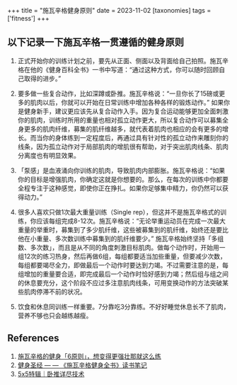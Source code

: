 +++
title = "施瓦辛格健身原则"
date = 2023-11-02
[taxonomies]
tags = ['fitness']
+++

## 以下记录一下施瓦辛格一贯遵循的健身原则

1. 正式开始你的训练计划之前，要先从正面、侧面以及背面给自己拍照。施瓦辛格在他的《健身百科全书》一书中写道：“通过这种方式，你可以随时回顾自己取得的进步。”

2. 要多做一些复合动作，比如深蹲或卧推。施瓦辛格说：“一旦你长了15磅或更多的肌肉以后，你就可以开始在日常训练中增加各种各样的锻炼动作。” 如果你是健身新手，建议更应该先从复合动作入手。因为复合运动能够更加全面刺激你的肌肉，训练时所用的重量也相对孤立动作更大，所以复合动作可以募集全身更多的肌肉纤维，募集的肌纤维越多，就代表着肌肉也相应的会有更多的增长。而当你的身体练到一定程度后，再通过具有针对性的孤立动作来雕刻你的线条，因为孤立动作对于局部肌肉的增肌很有帮助，对于突出肌肉线条、肌肉分离度也有明显效果。

3. 「泵感」是血液涌向你训练的肌肉，导致肌肉内部膨胀。施瓦辛格说：“如果你的目标是增强肌肉，你确定这就是你想要的。那么，在每次的训练中你都要全程专注于这种感觉，即使你正在挣扎。如果你足够集中精力，你仍然可以获得动力。”

4. 很多人喜欢只做1次最大重量训练（Single rep），但这并不是施瓦辛格式的训练，你应该每组完成8-12次。施瓦辛格说：“无论举重运动员在完成一次最大重量的举重时，募集到了多少肌纤维，这些被募集到的肌纤维，始终还是要比他在小重量、多次数训练中募集到的肌纤维要少。” 施瓦辛格始终坚持「多组数、多次数」，而且是从不同的角度刺激目标肌肉。做每个动作时，开始用一组12次的练习热身，然后再做6组，每组都要适当加些重量，但要减少次数，每组都要竭尽全力，即做最后一个动作时要达到力竭。不过需要注意的是，每组增加的重量要合适，即完成最后一个动作时恰好感到力竭；然后组与组之间的休息要充分，这个阶段不应过多注意肌肉线条，可用变换动作的方法突破某些肌肉停滞不前的状况。

5. 饮食和休息同训练一样重要。7分靠吃3分靠练。不好好睡觉休息长不了肌肉，营养不够也只会越练越瘦。


## References
1. [施瓦辛格的健身「6原则」，想变得更强壮那就这么练](https://zhuanlan.zhihu.com/p/83464026)
2. [健身圣经 — — 《施瓦辛格健身全书》读书笔记](https://xjisxj.medium.com/%E5%81%A5%E8%BA%AB%E5%9C%A3%E7%BB%8F-%E6%96%BD%E7%93%A6%E8%BE%9B%E6%A0%BC%E5%81%A5%E8%BA%AB%E5%85%A8%E4%B9%A6-%E8%AF%BB%E4%B9%A6%E7%AC%94%E8%AE%B0-8b766707c583)
3. [5x5特辑｜卧推详尽技术](https://zhuanlan.zhihu.com/p/257326020)